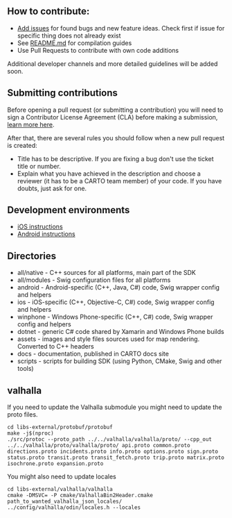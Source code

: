 ## How to contribute:

* [Add issues](https://github.com/CartoDB/mobile-sdk/issues) for found bugs and new feature ideas. Check first if issue for specific thing does not already exist
* See [README.md](https://github.com/CartoDB/mobile-sdk/blob/master/README.md) for compilation guides
* Use Pull Requests to contribute with own code additions

Additional developer channels and more detailed guidelines will be added soon.

## Submitting contributions

Before opening a pull request (or submitting a contribution) you will need to sign a Contributor License Agreement (CLA) before making a submission, [learn more here](https://carto.com/contributing).

After that, there are several rules you should follow when a new pull request is created:

- Title has to be descriptive. If you are fixing a bug don't use the ticket title or number.
- Explain what you have achieved in the description and choose a reviewer (it has to be a CARTO team member) of your code. If you have doubts, just ask for one.

## Development environments

* [iOS instructions](https://github.com/CartoDB/mobile-sdk/tree/master/scripts/ios-dev)
* [Android instructions](https://github.com/CartoDB/mobile-sdk/tree/master/scripts/android-dev)

## Directories

* all/native - C++ sources for all platforms, main part of the SDK
* all/modules - Swig configuration files for all platforms
* android - Android-specific (C++, Java, C#) code, Swig wrapper config and helpers
* ios - iOS-specific (C++, Objective-C, C#) code, Swig wrapper config and helpers
* winphone - Windows Phone-specific (C++, C#) code, Swig wrapper config and helpers
* dotnet - generic C# code shared by Xamarin and Windows Phone builds
* assets - images and style files sources used for map rendering. Converted to C++ headers
* docs - documentation, published in CARTO docs site
* scripts - scripts for building SDK (using Python, CMake, Swig and other tools)


## valhalla

If you need to update the Valhalla submodule you might need to update the proto files.
```
cd libs-external/protobuf/protobuf
make -j$(nproc)
./src/protoc --proto_path ../../valhalla/valhalla/proto/ --cpp_out ../../valhalla/proto/valhalla/proto/ api.proto common.proto directions.proto incidents.proto info.proto options.proto sign.proto status.proto transit.proto transit_fetch.proto trip.proto matrix.proto isochrone.proto expansion.proto
```
You might also need to update locales
```
cd libs-external/valhalla/valhalla
cmake -DMSVC= -P cmake/ValhallaBin2Header.cmake path_to_wanted_valhalla_json_locales/ ../config/valhalla/odin/locales.h --locales